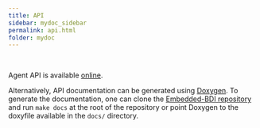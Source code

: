```yaml
---
title: API
sidebar: mydoc_sidebar
permalink: api.html
folder: mydoc
---
```


<br>

Agent API is available [online](https://embedded-bdi.github.io/embedded-bdi).

Alternatively, API documentation can be generated using [Doxygen](https://www.doxygen.nl/index.html). To generate the documentation, one can clone the [Embedded-BDI repository](https://github.com/embedded-bdi/embedded-bdi) and run `make docs` at the root of the repository or point Doxygen to the doxyfile available in the `docs/` directory.